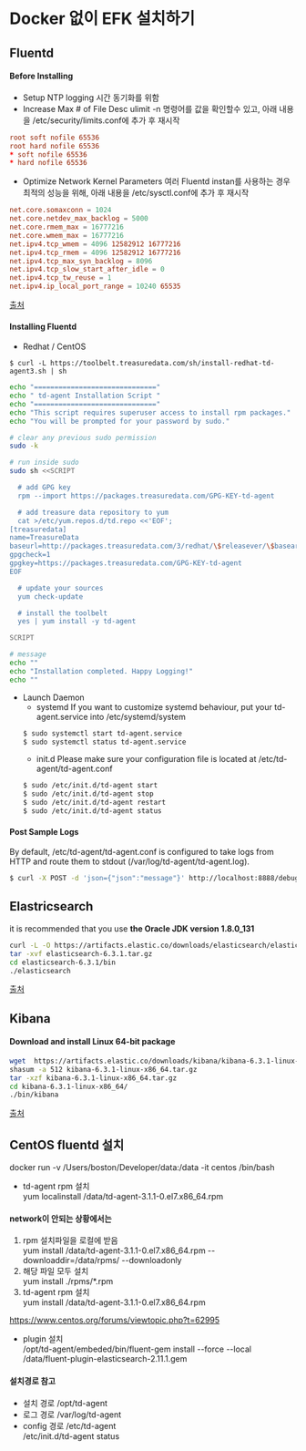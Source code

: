 # Docker 없이 EFK 설치하기

## Fluentd
#### Before Installing
- Setup NTP
logging 시간 동기화를 위함
- Increase Max # of File Desc
ulimit -n 명령어를 값을 확인할수 있고,
아래 내용을 /etc/security/limits.conf에 추가 후 재시작
```conf
root soft nofile 65536
root hard nofile 65536
* soft nofile 65536
* hard nofile 65536
```
- Optimize Network Kernel Parameters
여러 Fluentd instan를 사용하는 경우 최적의 성능을 위해,
아래 내용을 /etc/sysctl.conf에 추가 후 재시작
```conf
net.core.somaxconn = 1024
net.core.netdev_max_backlog = 5000
net.core.rmem_max = 16777216
net.core.wmem_max = 16777216
net.ipv4.tcp_wmem = 4096 12582912 16777216
net.ipv4.tcp_rmem = 4096 12582912 16777216
net.ipv4.tcp_max_syn_backlog = 8096
net.ipv4.tcp_slow_start_after_idle = 0
net.ipv4.tcp_tw_reuse = 1
net.ipv4.ip_local_port_range = 10240 65535
```
[출처](https://docs.fluentd.org/v1.0/articles/before-install)

#### Installing Fluentd
- Redhat / CentOS
```
$ curl -L https://toolbelt.treasuredata.com/sh/install-redhat-td-agent3.sh | sh
```
```sh
echo "=============================="
echo " td-agent Installation Script "
echo "=============================="
echo "This script requires superuser access to install rpm packages."
echo "You will be prompted for your password by sudo."

# clear any previous sudo permission
sudo -k

# run inside sudo
sudo sh <<SCRIPT

  # add GPG key
  rpm --import https://packages.treasuredata.com/GPG-KEY-td-agent

  # add treasure data repository to yum
  cat >/etc/yum.repos.d/td.repo <<'EOF';
[treasuredata]
name=TreasureData
baseurl=http://packages.treasuredata.com/3/redhat/\$releasever/\$basearch
gpgcheck=1
gpgkey=https://packages.treasuredata.com/GPG-KEY-td-agent
EOF

  # update your sources
  yum check-update

  # install the toolbelt
  yes | yum install -y td-agent

SCRIPT

# message
echo ""
echo "Installation completed. Happy Logging!"
echo ""
```
- Launch Daemon
  - systemd
  If you want to customize systemd behaviour, put your td-agent.service into /etc/systemd/system
  ```sh
  $ sudo systemctl start td-agent.service
  $ sudo systemctl status td-agent.service
  ```
  - init.d
  Please make sure your configuration file is located at /etc/td-agent/td-agent.conf
  ```sh
  $ sudo /etc/init.d/td-agent start
  $ sudo /etc/init.d/td-agent stop
  $ sudo /etc/init.d/td-agent restart
  $ sudo /etc/init.d/td-agent status
  ```
#### Post Sample Logs
By default, /etc/td-agent/td-agent.conf is configured to take logs from HTTP and route them to stdout (/var/log/td-agent/td-agent.log).
```sh
$ curl -X POST -d 'json={"json":"message"}' http://localhost:8888/debug.test
```


## Elastricsearch
it is recommended that you use **the Oracle JDK version 1.8.0_131**
```sh
curl -L -O https://artifacts.elastic.co/downloads/elasticsearch/elasticsearch-6.3.1.tar.gz
tar -xvf elasticsearch-6.3.1.tar.gz
cd elasticsearch-6.3.1/bin
./elasticsearch
```
[출처](https://www.elastic.co/guide/en/elasticsearch/reference/current/_installation.html)

## Kibana
#### Download and install Linux 64-bit package
```sh
wget  https://artifacts.elastic.co/downloads/kibana/kibana-6.3.1-linux-x86_64.tar.gz
shasum -a 512 kibana-6.3.1-linux-x86_64.tar.gz
tar -xzf kibana-6.3.1-linux-x86_64.tar.gz
cd kibana-6.3.1-linux-x86_64/
./bin/kibana
```
[출처](https://www.elastic.co/guide/en/kibana/current/install.html)



## CentOS fluentd 설치 

docker run -v /Users/boston/Developer/data:/data -it centos /bin/bash

* td-agent rpm 설치  
yum localinstall /data/td-agent-3.1.1-0.el7.x86_64.rpm

#### network이 안되는 상황에서는   
1. rpm 설치파일을 로컬에 받음  
yum install /data/td-agent-3.1.1-0.el7.x86_64.rpm --downloaddir=/data/rpms/ --downloadonly
2. 해당 파일 모두 설치  
yum install ./rpms/*.rpm
3. td-agent rpm 설치  
yum install /data/td-agent-3.1.1-0.el7.x86_64.rpm

https://www.centos.org/forums/viewtopic.php?t=62995  

* plugin 설치  
/opt/td-agent/embeded/bin/fluent-gem install --force --local /data/fluent-plugin-elasticsearch-2.11.1.gem

#### 설치경로 참고
* 설치 경로 
/opt/td-agent
* 로그 경로
/var/log/td-agent
* config 경로
/etc/td-agent  
/etc/init.d/td-agent status

